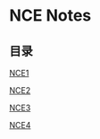 # **NCE Notes**  
## **目录**

[NCE1](https://moodhappy.github.io/moodHappy.gitHub.io-nce/nce1/NCE1.html)

[NCE2](https://moodhappy.github.io/moodHappy.gitHub.io-nce/nce2/NCE2.html)

[NCE3](https://moodhappy.github.io/moodHappy.gitHub.io-nce/nce3/NCE3.html)

[NCE4](https://moodhappy.github.io/moodHappy.gitHub.io-nce/nce4/NCE4.html)